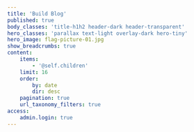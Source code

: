 ```yaml
---
title: 'Build Blog'
published: true
body_classes: 'title-h1h2 header-dark header-transparent'
hero_classes: 'parallax text-light overlay-dark hero-tiny'
hero_image: flag-picture-01.jpg
show_breadcrumbs: true
content:
    items:
        - '@self.children'
    limit: 16
    order:
        by: date
        dir: desc
    pagination: true
    url_taxonomy_filters: true
access:
    admin.login: true
---
```


